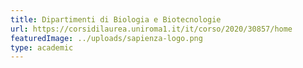 ```yaml
---
title: Dipartimenti di Biologia e Biotecnologie
url: https://corsidilaurea.uniroma1.it/it/corso/2020/30857/home
featuredImage: ../uploads/sapienza-logo.png
type: academic
---
```


